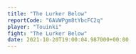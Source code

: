 ```yaml
---
title: "The Lurker Below"
reportCode: "6AVWPgm8tYbcFC2q"
player: "Touinki"
fight: "The Lurker Below"
date: 2021-10-20T19:00:04.987000+00:00
---
```

